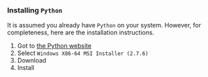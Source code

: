 ### Installing `Python`

It is assumed you already have `Python` on your system. However, for completeness, here are the installation instructions.

1. Got to [the Python website][python]
2. Select `Windows X86-64 MSI Installer (2.7.6)`
3. Download
4. Install

[python]: https://www.python.org/download/releases/2.7.6/